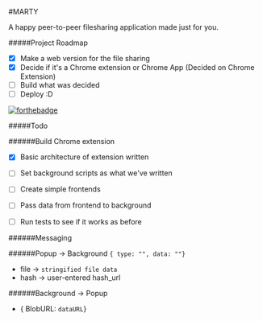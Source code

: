 #MARTY

A happy peer-to-peer filesharing application made just for you.

#####Project Roadmap
- [X] Make a web version for the file sharing
- [X] Decide if it's a Chrome extension or Chrome App (Decided on Chrome Extension)
- [ ] Build what was decided
- [ ] Deploy :D

[![forthebadge](http://forthebadge.com/images/badges/made-with-crayons.svg)](http://forthebadge.com)

#####Todo

######Build Chrome extension
- [X] Basic architecture of extension written
- [ ] Set background scripts as what we've written
- [ ] Create simple frontends
- [ ] Pass data from frontend to background
- [ ] Run tests to see if it works as before


######Messaging

######Popup -> Background
`{ type: "", data: ""}`
* file -> `stringified file data`
* hash -> user-entered hash_url

######Background -> Popup
* { BlobURL: `dataURL`}